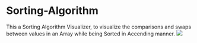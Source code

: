 # Sorting-Algorithm
 This a Sorting Algorithm Visualizer, to visualize the comparisons and swaps between values in an Array while being Sorted in Accending manner.
![](https://github.com/hamzazmah/SortingAlgorithm/blob/main/images/algorithms.PNG)
